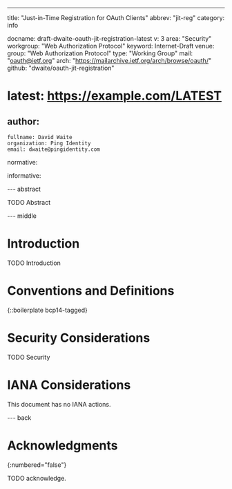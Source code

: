 ---
title: "Just-in-Time Registration for OAuth Clients"
abbrev: "jit-reg"
category: info

docname: draft-dwaite-oauth-jit-registration-latest
v: 3
area: "Security"
workgroup: "Web Authorization Protocol"
keyword: Internet-Draft
venue:
  group: "Web Authorization Protocol"
  type: "Working Group"
  mail: "oauth@ietf.org"
  arch: "https://mailarchive.ietf.org/arch/browse/oauth/"
  github: "dwaite/oauth-jit-registration"
#  latest: https://example.com/LATEST

author:
 -
    fullname: David Waite
    organization: Ping Identity
    email: dwaite@pingidentity.com

normative:

informative:


--- abstract

TODO Abstract


--- middle

# Introduction

TODO Introduction


# Conventions and Definitions

{::boilerplate bcp14-tagged}


# Security Considerations

TODO Security


# IANA Considerations

This document has no IANA actions.


--- back

# Acknowledgments
{:numbered="false"}

TODO acknowledge.

